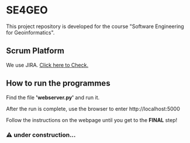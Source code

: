 # SE4GEO
This project repository is developed for the course "Software Engineering for Geoinformatics".

## Scrum Platform

 We use JIRA. [Click here to Check.](https://mail-team-padca5iq.atlassian.net/jira/software/projects/SE4G/list)


## How to run the programmes
Find the file **'webserver.py'** and run it.

After the run is complete, use the browser to enter http://localhost:5000

Follow the instructions on the webpage until you get to the **FINAL** step!

### ⚠ under construction...
